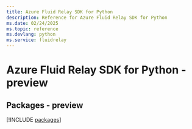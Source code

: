 ```yaml
---
title: Azure Fluid Relay SDK for Python
description: Reference for Azure Fluid Relay SDK for Python
ms.date: 02/24/2025
ms.topic: reference
ms.devlang: python
ms.service: fluidrelay
---
```

# Azure Fluid Relay SDK for Python - preview
## Packages - preview
[!INCLUDE [packages](fluid-relay-index.md)]